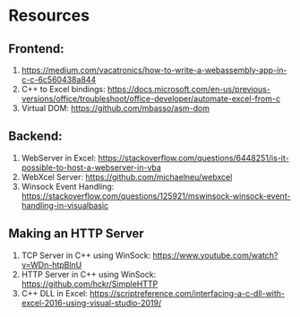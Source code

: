 # Resources

## Frontend: 
1. https://medium.com/vacatronics/how-to-write-a-webassembly-app-in-c-c-6c560438a844
2. C++ to Excel bindings: https://docs.microsoft.com/en-us/previous-versions/office/troubleshoot/office-developer/automate-excel-from-c
3. Virtual DOM: https://github.com/mbasso/asm-dom

## Backend:
1. WebServer in Excel: https://stackoverflow.com/questions/6448251/is-it-possible-to-host-a-webserver-in-vba
2. WebXcel Server: https://github.com/michaelneu/webxcel
3. Winsock Event Handling: https://stackoverflow.com/questions/125921/mswinsock-winsock-event-handling-in-visualbasic

## Making an HTTP Server
1. TCP Server in C++ using WinSock: https://www.youtube.com/watch?v=WDn-htpBlnU
2. HTTP Server in C++ using WinSock: https://github.com/hckr/SimpleHTTP
3. C++ DLL in Excel: https://scriptreference.com/interfacing-a-c-dll-with-excel-2016-using-visual-studio-2019/